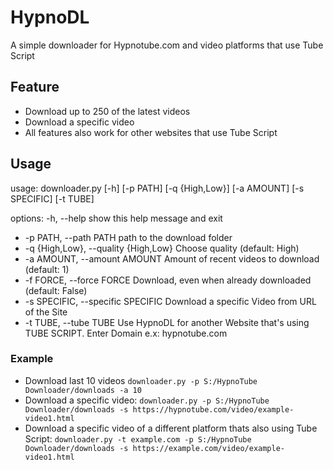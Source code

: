 # HypnoDL
A simple downloader for Hypnotube.com and video platforms that use Tube Script

## Feature
* Download up to 250 of the latest videos
* Download a specific video
* All features also work for other websites that use Tube Script

## Usage
usage: downloader.py [-h] [-p PATH] [-q {High,Low}] [-a AMOUNT] [-s SPECIFIC] [-t TUBE]

options:
 -h, --help            show this help message and exit
 
 * -p PATH, --path PATH  path to the download folder
 * -q {High,Low}, --quality {High,Low} Choose quality (default: High)
 * -a AMOUNT, --amount AMOUNT Amount of recent videos to download (default: 1)
 * -f FORCE, --force FORCE Download, even when already downloaded (default: False)
 * -s SPECIFIC, --specific SPECIFIC Download a specific Video from URL of the Site
 * -t TUBE, --tube TUBE  Use HypnoDL for another Website that's using TUBE SCRIPT. Enter Domain e.x: hypnotube.com
  
  ### Example
  * Download last 10 videos `downloader.py -p S:/HypnoTube Downloader/downloads -a 10`
  * Download a specific video: `downloader.py -p S:/HypnoTube Downloader/downloads -s https://hypnotube.com/video/example-video1.html`
  * Download a specific video of a different platform thats also using Tube Script: `downloader.py -t example.com -p S:/HypnoTube Downloader/downloads -s https://example.com/video/example-video1.html`
